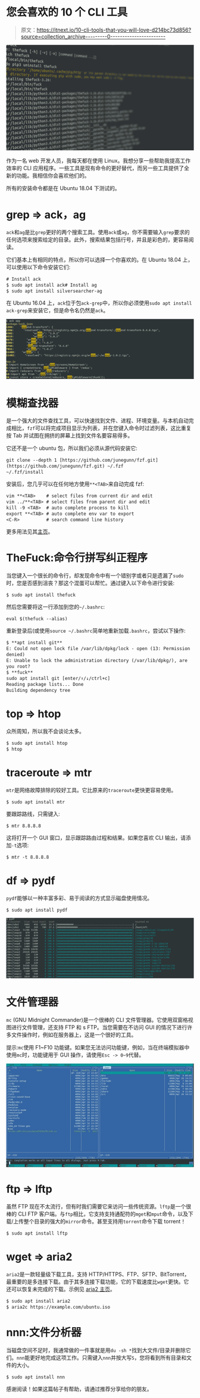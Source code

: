 # 您会喜欢的 10 个 CLI 工具

> 原文：<https://itnext.io/10-cli-tools-that-you-will-love-d214bc73d856?source=collection_archive---------0----------------------->

![](img/5fad18c84c7e486ed3dc5849372834d1.png)

作为一名 web 开发人员，我每天都在使用 Linux。我想分享一些帮助我提高工作效率的 CLI 应用程序。一些工具是现有命令的更好替代，而另一些工具提供了全新的功能。我相信你会喜欢他们的。

所有的安装命令都是在 Ubuntu 18.04 下测试的。

# grep => ack，ag

`ack`和`ag`是比`grep`更好的两个搜索工具。使用`ack`或`ag`，你不需要输入`grep`要求的任何选项来搜索给定的目录。此外，搜索结果包括行号，并且是彩色的，更容易阅读。

它们基本上有相同的特点，所以你可以选择一个你喜欢的。在 Ubuntu 18.04 上，可以使用以下命令安装它们:

```
# Install ack
$ sudo apt install ack# Install ag
$ sudo apt install silversearcher-ag
```

在 Ubuntu 16.04 上，`ack`位于包`ack-grep`中，所以你必须使用`sudo apt install ack-grep`来安装它，但是命令名仍然是`ack`。

![](img/6dbc349d18b6cb829f016629f5251cd1.png)

# 模糊查找器

是一个强大的文件查找工具，可以快速找到文件、进程、环境变量。与本机自动完成相比，`fzf`可以将完成项目显示为列表，并在您键入命令时过滤列表，这比重复按 Tab 并试图在拥挤的屏幕上找到文件名要容易得多。

它还不是一个 ubuntu 包，所以我们必须从源代码安装它:

```
git clone --depth 1 [https://github.com/junegunn/fzf.git](https://github.com/junegunn/fzf.git) ~/.fzf
~/.fzf/install
```

安装后，您几乎可以在任何地方使用`**<TAB>`来自动完成 fzf:

```
vim **<TAB>    # select files from current dir and edit
vim ../**<TAB> # select files from parent dir and edit
kill -9 <TAB>  # auto complete process to kill
export **<TAB> # auto complete env var to export
<C-R>          # search command line history
```

更多用法见其[主页](https://github.com/junegunn/fzf)。

# TheFuck:命令行拼写纠正程序

当您键入一个很长的命令行，却发现命令中有一个错别字或者只是遗漏了`sudo`时，您是否感到沮丧？那这个混蛋可以帮忙。通过键入以下命令进行安装:

```
$ sudo apt install thefuck
```

然后您需要将这一行添加到您的`~/.bashrc`:

```
eval $(thefuck --alias)
```

重新登录后(或使用`source ~/.bashrc`简单地重新加载`.bashrc`，尝试以下操作:

```
$ **apt install git**
E: Could not open lock file /var/lib/dpkg/lock - open (13: Permission denied)
E: Unable to lock the administration directory (/var/lib/dpkg/), are you root?
$ **fuck**
sudo apt install git [enter/↑/↓/ctrl+c]
Reading package lists... Done
Building dependency tree
```

# top => htop

众所周知，所以我不会谈论太多。

```
$ sudo apt install htop
$ htop
```

# traceroute => mtr

`mtr`是网络故障排除的较好工具。它比原来的`traceroute`更快更容易使用。

```
$ sudo apt install mtr
```

要跟踪路线，只需键入:

```
$ mtr 8.8.8.8
```

这将打开一个 GUI 窗口，显示跟踪路由过程和结果。如果您喜欢 CLI 输出，请添加`-t`选项:

```
$ mtr -t 8.8.8.8
```

# df => pydf

`pydf`能够以一种丰富多彩、易于阅读的方式显示磁盘使用情况。

```
$ sudo apt install pydf
```

![](img/511e9309f2f156e8100d82755aa9da55.png)

# 文件管理器

`mc` (GNU Midnight Commander)是一个很棒的 CLI 文件管理器。它使用双窗格视图进行文件管理，还支持 FTP 和 s FTP。当您需要在不访问 GUI 的情况下进行许多文件操作时，例如在服务器上，这是一个很好的工具。

提示:`mc`使用 F1~F10 功能键。如果您无法访问功能键，例如，当在终端模拟器中使用`mc`时，功能键用于 GUI 操作，请使用`Esc -> 0~9`代替。

![](img/042c69ea67685ad5bed9d5f3abf3338b.png)

# ftp => lftp

虽然 FTP 现在不太流行，但有时我们需要它来访问一些传统资源。`lftp`是一个很棒的 CLI FTP 客户端。与`ftp`相比，它支持支持通配符的`mget`和`mput`命令，以及下载/上传整个目录的强大的`mirror`命令。甚至支持用`torrent`命令下载 torrent！

```
$ sudo apt install lftp
```

# wget => aria2

`aria2`是一款轻量级下载工具，支持 HTTP/HTTPS、FTP、SFTP、BitTorrent，最重要的是多连接下载。由于其多连接下载功能，它的下载速度比`wget`更快。它还可以恢复未完成的下载。示例见 [aria2 主页](https://aria2.github.io/)。

```
$ sudo apt install aria2
$ aria2c https://example.com/ubuntu.iso
```

# nnn:文件分析器

当磁盘空间不足时，我通常做的一件事就是用`du -sh *`找到大文件/目录并删除它们。`nnn`能更好地完成这项工作。只需键入`nnn`并按大写`S`，您将看到所有目录和文件的大小。

```
$ sudo apt install nnn
```

感谢阅读！如果这篇帖子有帮助，请通过推荐分享给你的朋友。
